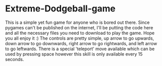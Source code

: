 # Extreme-Dodgeball-game
This is a simple yet fun game for anyone who is bored out there. Since pygames can't be published on the internet, I'll be putting the code here and all the necessary files you need to download to play the game. Hope you all enjoy it :)
The controls are pretty simple, up arrow to go upwards, down arrow to go downwards, right arrow to go rightwards, and left arrow to go leftwards. There is a special 'teleport' move available which can be used by pressing space however this skill is only available every 15 seconds. 
